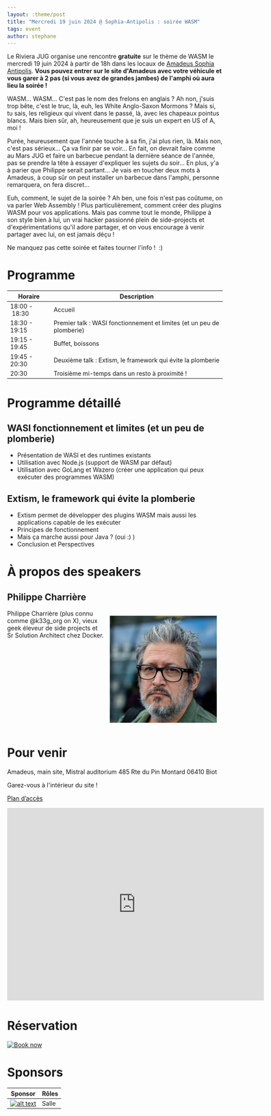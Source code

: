 ```yaml
---
layout: :theme/post
title: "Mercredi 19 juin 2024 @ Sophia-Antipolis : soirée WASM"
tags: event
author: stephane
---
```


Le Riviera JUG organise une rencontre **gratuite** sur le thème de WASM le mercredi 19 juin 2024 à partir de 18h dans les locaux de [Amadeus Sophia Antipolis](url:https://goo.gl/maps/agQMwmE74eWqqQvd8).
**Vous pouvez entrer sur le site d'Amadeus avec votre véhicule et vous garer à 2 pas (si vous avez de grandes jambes) de l'amphi où aura lieu la soirée !**

WASM… WASM… C'est pas le nom des frelons en anglais ? Ah non, j'suis trop bête, c'est le truc, là, euh, les White Anglo-Saxon Mormons ? Mais si, tu sais, les religieux qui vivent dans le passé, là, avec les chapeaux pointus blancs. Mais bien sûr, ah, heureusement que je suis un expert en US of A, moi !

Purée, heureusement que l'année touche à sa fin, j'ai plus rien, là. Mais non, c'est pas sérieux… Ça va finir par se voir… En fait, on devrait faire comme au Mars JUG et faire un barbecue pendant la dernière séance de l'année, pas se prendre la tête à essayer d'expliquer les sujets du soir… En plus, y'a à parier que Philippe serait partant… Je vais en toucher deux mots à Amadeus, à coup sûr on peut installer un barbecue dans l'amphi, personne remarquera, on fera discret…

Euh, comment, le sujet de la soirée ? Ah ben, une fois n'est pas coûtume, on va parler Web Assembly ! Plus particulièrement, comment créer des plugins WASM pour vos applications. Mais pas comme tout le monde, Philippe à son style bien à lui, un vrai hacker passionné plein de side-projects et d'expérimentations qu'il adore partager, et on vous encourage à venir partager avec lui, on est jamais déçu !

Ne manquez pas cette soirée et faites tourner l'info !  :)


# Programme

|Horaire|Description|
|---|---|
|18:00 - 18:30|Accueil|
|18:30 - 19:15|Premier talk : WASI fonctionnement et limites (et un peu de plomberie)|
|19:15 - 19:45|Buffet, boissons|
|19:45 - 20:30|Deuxième talk : Extism, le framework qui évite la plomberie|
|20:30|Troisième mi-temps dans un resto à proximité !|

# Programme détaillé

## WASI fonctionnement et limites (et un peu de plomberie)

-  Présentation de WASI et des runtimes existants
-  Utilisation avec Node.js (support de WASM par défaut)
-  Utilisation avec GoLang et Wazero (créer une application qui peux exécuter des programmes WASM)

## Extism, le framework qui évite la plomberie

- Extism permet de développer des plugins WASM mais aussi les applications capable de les exécuter
- Principes de fonctionnement
- Mais ça marche aussi pour Java ? (oui :) )
- Conclusion et Perspectives

# À propos des speakers

## Philippe Charrière

<img style='float: right; margin:1em'  width="250" title='Philippe Charrière' src='photo.jpeg'/>

Philippe Charrière (plus connu comme @k33g_org on X), vieux geek éleveur de side projects et Sr Solution Architect chez Docker.

<br style="clear: right"/>

# Pour venir

Amadeus, main site, Mistral auditorium
485 Rte du Pin Montard
06410 Biot

Garez-vous à l'intérieur du site !

[Plan d’accès](https://goo.gl/maps/agQMwmE74eWqqQvd8)

<iframe src="https://www.google.com/maps/embed?pb=!1m18!1m12!1m3!1d2334.61087379998!2d7.057556422906037!3d43.62195443006717!2m3!1f0!2f0!3f0!3m2!1i1024!2i768!4f13.1!3m3!1m2!1s0x12cc2b7cba432085%3A0xcb5e30e756ebb5c5!2sAmadeus%20Main%20Site!5e0!3m2!1sen!2sfr!4v1648131547103!5m2!1sen!2sfr" width="600" height="450" style="border:0;" allowfullscreen="" loading="lazy"></iframe>


# Réservation

<a href="https://www.ticketsource.eu/booking/t-eavddkv">
<img border="0" width="260" height="112" alt="Book now"
src="https://www.ticketsource.eu/images/bookNow/bookNow-black-large.png">
</a>

# Sponsors

|Sponsor|Rôles|
|---|---|
|[![alt text]({site.page('Sponsors/index.md').image('amadeus.png')})](https://amadeus.com/fr)  | Salle|
